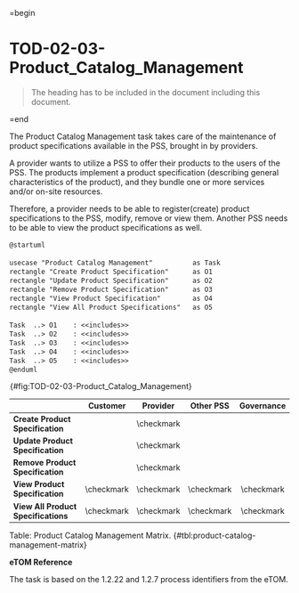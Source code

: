 =begin

# TOD-02-03-Product_Catalog_Management

> The heading has to be included in the document including this document.

=end

The Product Catalog Management task takes care of the maintenance of product specifications available in the PSS, brought in by providers.

A provider wants to utilize a PSS to offer their products to the users of the PSS.
The products implement a product specification (describing general characteristics of the product), and they bundle one or more services and/or on-site resources.

Therefore, a provider needs to be able to register(create) product specifications to the PSS, modify, remove or view them.
Another PSS needs to be able to view the product specifications as well.

```plantuml
@startuml

usecase "Product Catalog Management"          as Task
rectangle "Create Product Specification"      as O1
rectangle "Update Product Specification"      as O2
rectangle "Remove Product Specification"      as O3
rectangle "View Product Specification"	      as O4
rectangle "View All Product Specifications"	  as O5

Task  ..> O1    : <<includes>>
Task  ..> O2    : <<includes>>
Task  ..> O3    : <<includes>>
Task  ..> O4    : <<includes>>
Task  ..> O5    : <<includes>>
@enduml

```

![TOD-02-03: Product Catalog Management](../../common/pixel.png){#fig:TOD-02-03-Product_Catalog_Management}

|                                     |  Customer  |  Provider  | Other PSS  | Governance |
|-------------------------------------|:----------:|:----------:|:----------:|:----------:|
| **Create Product Specification**    |            | \checkmark |            |            |
| **Update Product Specification**    |            | \checkmark |            |            |
| **Remove Product Specification**    |            | \checkmark |            |            |
| **View Product Specification**      | \checkmark | \checkmark | \checkmark | \checkmark |
| **View All Product Specifications** | \checkmark | \checkmark | \checkmark | \checkmark |

Table: Product Catalog Management Matrix. {#tbl:product-catalog-management-matrix}

**eTOM Reference**

The task is based on the 1.2.22 and 1.2.7 process identifiers from the eTOM.
